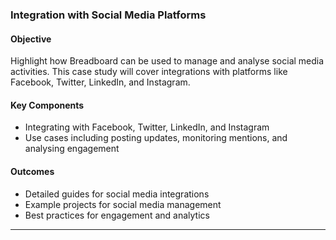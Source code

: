 ### Integration with Social Media Platforms

#### Objective

Highlight how Breadboard can be used to manage and analyse social media activities. This case study will cover integrations with platforms like Facebook, Twitter, LinkedIn, and Instagram.

#### Key Components

- Integrating with Facebook, Twitter, LinkedIn, and Instagram
- Use cases including posting updates, monitoring mentions, and analysing engagement

#### Outcomes

- Detailed guides for social media integrations
- Example projects for social media management
- Best practices for engagement and analytics

---